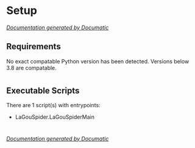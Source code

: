 # Setup

[_Documentation generated by Documatic_](https://www.documatic.com)

<!---Documatic-section-Requirements-start--->
## Requirements

No exact compatable Python version has been detected.
Versions below 3.8 are compatable.

# #
<!---Documatic-section-Requirements-end--->

<!---Documatic-section-Executable Scripts-start--->
## Executable Scripts

There are 1 script(s) with entrypoints:
* LaGouSpider.LaGouSpiderMain

# #
<!---Documatic-section-Executable Scripts-end--->

[_Documentation generated by Documatic_](https://www.documatic.com)